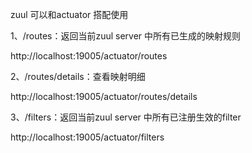zuul 可以和actuator 搭配使用

1、/routes：返回当前zuul server 中所有已生成的映射规则

http://localhost:19005/actuator/routes

2、/routes/details：查看映射明细

http://localhost:19005/actuator/routes/details

3、/filters：返回当前zuul server 中所有已注册生效的filter

http://localhost:19005/actuator/filters